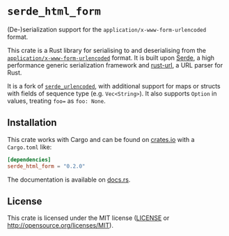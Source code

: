 # `serde_html_form`

(De-)serialization support for the `application/x-www-form-urlencoded` format.

This crate is a Rust library for serialising to and deserialising from
the [`application/x-www-form-urlencoded`][urlencoded] format. It is built
upon [Serde], a high performance generic serialization framework and [rust-url],
a URL parser for Rust.

It is a fork of [`serde_urlencoded`], with additional support for maps or
structs with fields of sequence type (e.g. `Vec<String>`). It also supports
`Option` in values, treating `foo=` as `foo: None`.

[rust-url]: https://github.com/servo/rust-url
[Serde]: https://github.com/serde-rs/serde
[urlencoded]: https://url.spec.whatwg.org/#application/x-www-form-urlencoded
[`serde_urlencoded`]: https://github.com/nox/serde_urlencoded

## Installation

This crate works with Cargo and can be found on
[crates.io] with a `Cargo.toml` like:

```toml
[dependencies]
serde_html_form = "0.2.0"
```

The documentation is available on [docs.rs].

[crates.io]: https://crates.io/crates/serde_html_form
[docs.rs]: https://docs.rs/serde_html_form

## License

This crate is licensed under the MIT license ([LICENSE](LICENSE) or
http://opensource.org/licenses/MIT).
